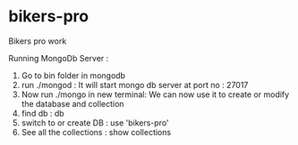 # bikers-pro
Bikers pro work

Running MongoDb Server :

1) Go to bin folder in mongodb
2) run ./mongod : It will start mongo db server at port no : 27017
3) Now run ./mongo in new terminal: We can now use it to create or modify the database and collection
4) find db : db
5) switch to or create DB : use 'bikers-pro'
6) See all the collections : show collections
